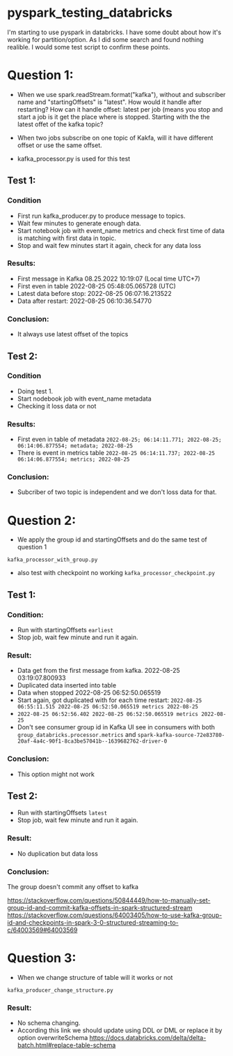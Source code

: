 # pyspark_testing_databricks 

I'm starting to use pyspark in databricks. I have some doubt about how it's working for partition/option. As I did some search and found nothing realible. I would some test script to confirm these points.

# Question 1:
- When we use spark.readStream.format("kafka"), without and subscriber name and "startingOffsets" is "latest". How would it handle after restarting? How can it handle offset: latest per job (means you stop and start a job is it get the place where is stopped. Starting with the the latest offet of the kafka topic?

- When two jobs subscribe on one topic of Kakfa, will it have different offset or use the same offset.
- kafka_processor.py is used for this test


## Test 1:

### Condition

- First run kafka_producer.py to produce message to topics.
- Wait few minutes to generate enough data.
- Start notebook job with event_name metrics and check first time of data is matching with first data in topic.
- Stop and wait few minutes start it again, check for any data loss


### Results:

- First message in Kafka 08.25.2022 10:19:07 (Local time UTC+7)
- First even in table 2022-08-25 05:48:05.065728 (UTC)
- Latest data before stop: 2022-08-25 06:07:16.213522
- Data after restart: 2022-08-25 06:10:36.54770


### Conclusion:

- It always use latest offset of the topics


## Test 2:

### Condition

- Doing test 1.
- Start nodebook job with event_name metadata 
- Checking it loss data or not


### Results:

- First even in table of metadata `2022-08-25; 06:14:11.771; 2022-08-25; 06:14:06.877554; metadata; 2022-08-25`
- There is event in metrics table `2022-08-25 06:14:11.737; 2022-08-25 06:14:06.877554; metrics; 2022-08-25`

### Conclusion:

- Subcriber of two topic is independent and we don't loss data for that.


# Question 2:

- We apply the group id and startingOffsets and do the same test of question 1

`kafka_processor_with_group.py`

- also test with checkpoint no working
`kafka_processor_checkpoint.py`


## Test 1:

### Condition:

- Run with startingOffsets `earliest`
- Stop job, wait few minute and run it again.

### Result:

- Data get from the first message from kafka. 2022-08-25 03:19:07.800933
- Duplicated data inserted into table
- Data when stopped 2022-08-25 06:52:50.065519 
- Start again, got duplicated with for each time restart: `2022-08-25 06:55:11.515 2022-08-25 06:52:50.065519 metrics 2022-08-25`
- `2022-08-25 06:52:56.402 2022-08-25 06:52:50.065519 metrics 2022-08-25`
- Don't see consumer group id in Kafka UI see in consumers with both `group_databricks.processor.metrics` and `spark-kafka-source-72e83780-20af-4a4c-90f1-8ca3be57041b--1639682762-driver-0`


### Conclusion:

- This option might not work

## Test 2:
- Run with startingOffsets `latest`
- Stop job, wait few minute and run it again.

### Result:
- No duplication but data loss

### Conclusion:

The group doesn't commit any offset to kafka

https://stackoverflow.com/questions/50844449/how-to-manually-set-group-id-and-commit-kafka-offsets-in-spark-structured-stream
https://stackoverflow.com/questions/64003405/how-to-use-kafka-group-id-and-checkpoints-in-spark-3-0-structured-streaming-to-c/64003569#64003569

# Question 3:
- When we change structure of table will it works or not 

`kafka_producer_change_structure.py`

### Result:
- No schema changing.
- According this link we should update using DDL or DML or replace it by option overwriteSchema
https://docs.databricks.com/delta/delta-batch.html#replace-table-schema
